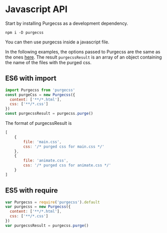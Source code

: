 # Javascript API

Start by installing Purgecss as a development dependency.

```
npm i -D purgecss
```

You can then use purgecss inside a javascript file.

In the following examples, the options passed to Purgecss are the same as the ones [here](/configuration.md). The result `purgecssResult` is an array of an object containing the name of the files with the purged css.

## ES6 with import

```js
import Purgecss from 'purgecss'
const purgeCss = new Purgecss({
  content: ['**/*.html'],
  css: ['**/*.css']
})
const purgecssResult = purgecss.purge()
```

The format of purgecssResult is

```js
[
    {
        file: 'main.css',
        css: '/* purged css for main.css */'
    },
    {
        file: 'animate.css',
        css: '/* purged css for animate.css */'
    }
]
```

## ES5 with require

```js
var Purgecss = require('purgecss').default
var purgecss = new Purgecss({
  content: ['**/*.html'],
  css: ['**/*.css']
})
var purgecssResult = purgecss.purge()
```

## 



